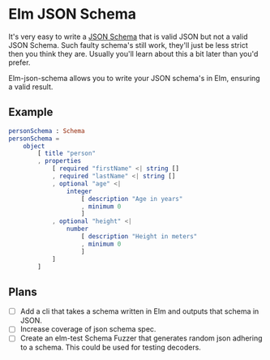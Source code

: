 # Elm JSON Schema
It's very easy to write a [JSON Schema](http://json-schema.org/) that is valid JSON but not a valid JSON Schema.
Such faulty schema's still work, they'll just be less strict then you think they are.
Usually you'll learn about this a bit later than you'd prefer.

Elm-json-schema allows you to write your JSON schema's in Elm, ensuring a valid result.

## Example
```elm
personSchema : Schema
personSchema =
    object
        [ title "person"
        , properties
            [ required "firstName" <| string []
            , required "lastName" <| string []
            , optional "age" <|
                integer
                    [ description "Age in years"
                    , minimum 0
                    ]
            , optional "height" <|
                number
                    [ description "Height in meters"
                    , minimum 0
                    ]
            ]
        ]
```

## Plans
- [ ] Add a cli that takes a schema written in Elm and outputs that schema in JSON.
- [ ] Increase coverage of json schema spec.
- [ ] Create an elm-test Schema Fuzzer that generates random json adhering to a schema.
  This could be used for testing decoders.

